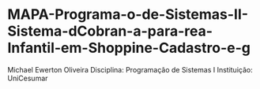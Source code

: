 # MAPA-Programa-o-de-Sistemas-II-Sistema-dCobran-a-para-rea-Infantil-em-Shoppine-Cadastro-e-g
Michael Ewerton Oliveira Disciplina: Programação de Sistemas I Instituição: UniCesumar
